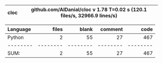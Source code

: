 cloc|github.com/AlDanial/cloc v 1.78  T=0.02 s (120.1 files/s, 32966.9 lines/s)
--- | ---

Language|files|blank|comment|code
:-------|-------:|-------:|-------:|-------:
Python|2|55|27|467
--------|--------|--------|--------|--------
SUM:|2|55|27|467

